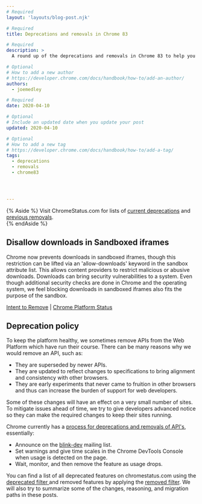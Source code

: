 ```yaml
---
# Required
layout: 'layouts/blog-post.njk'

# Required
title: Deprecations and removals in Chrome 83

# Required
description: >
  A round up of the deprecations and removals in Chrome 83 to help you plan.

# Optional
# How to add a new author
# https://developer.chrome.com/docs/handbook/how-to/add-an-author/
authors:
  - joemedley

# Required
date: 2020-04-10 

# Optional
# Include an updated date when you update your post
updated: 2020-04-10 

# Optional
# How to add a new tag
# https://developer.chrome.com/docs/handbook/how-to/add-a-tag/
tags:
  - deprecations
  - removals
  - chrome83




---
```


{% Aside %}
Visit ChromeStatus.com for lists of 
<a href="https://www.chromestatus.com/features#browsers.chrome.status%3A%22Deprecated%22">current deprecations</a>
and <a href="https://www.chromestatus.com/features#browsers.chrome.status:%22Removed%22">previous removals</a>.  
{% endAside %}

## Disallow downloads in Sandboxed iframes

Chrome now prevents downloads in sandboxed iframes, though this restriction can
be lifted via an 'allow-downloads' keyword in the sandbox attribute list. This
allows content providers to restrict malicious or abusive downloads. Downloads
can bring security vulnerabilities to a system. Even though additional security
checks are done in Chrome and the operating system, we feel blocking downloads
in sandboxed iframes also fits the purpose of the sandbox.

[Intent to Remove](https://groups.google.com/a/chromium.org/g/blink-dev/c/JdAQ6HNoZvk/m/WQZfXIMADgAJ) &#124;
[Chrome Platform Status](https://www.chromestatus.com/feature/5706745674465280)


## Deprecation policy


To keep the platform healthy, we sometimes remove APIs from the Web Platform which have run their course. There can be many reasons why we would remove an
API, such as:

- They are superseded by newer APIs.
- They are updated to reflect changes to specifications to bring alignment and consistency with other browsers.
- They are early experiments that never came to fruition in other browsers and thus can increase the burden of support for web developers.


Some of these changes will have an effect on a very small number of sites. To mitigate issues ahead of time, we try to give developers advanced notice so they can make the required changes to keep their sites running.

Chrome currently has a <a href="http://www.chromium.org/blink#TOC-Launch-Process:-Deprecation"> process for deprecations and removals of API's</a>, essentially:


- Announce on the <a href="https://groups.google.com/a/chromium.org/forum/#!forum/blink-dev">blink-dev</a> mailing list.
- Set warnings and give time scales in the Chrome DevTools Console when usage is detected on the page.
- Wait, monitor, and then remove the feature as usage drops.
 


You can find a list of all deprecated features on chromestatus.com using the <a href="https://www.chromestatus.com/features#deprecated"> deprecated filter </a> and removed features by applying the <a href="https://www.chromestatus.com/features#removed">removed filter</a>. We will also try to summarize some of the changes, reasoning, and migration paths in these posts.
